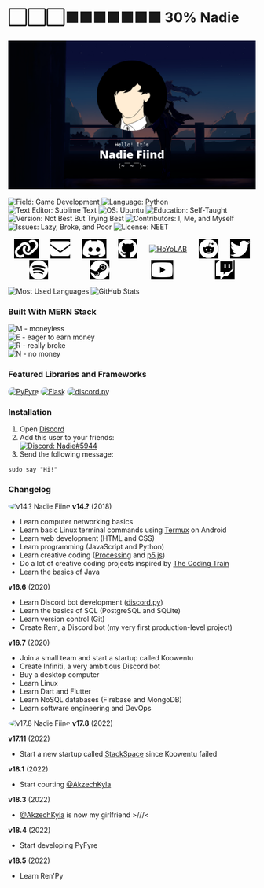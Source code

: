 <style>
	.links {
		filter: invert();
		display: flex;
		justify-content: space-around;
		flex-wrap: wrap;
		max-width: 700px;
	}
	.links > div {
		margin: 0 10px;
	}
	.links img {
		position: relative;
		top: 50%;
		transform: translateY(-50%);
	}
	.skills-link > img {
		border-radius: 10px;
	}
</style>

# ⬜⬜⬜⬛⬛⬛⬛⬛⬛⬛ 30% Nadie
<img
	alt="Hello! It's Nadie Fiind"
	src="wall.png"
/>

<img
	alt="Field: Game Development"
	src="https://img.shields.io/badge/Field-Game%20Development-%23ba95e3?style=for-the-badge"
/>
<img
	alt="Language: Python"
	src="https://img.shields.io/badge/Language-Python-%23376fa0?style=for-the-badge"
/>
<img
	alt="Text Editor: Sublime Text"
	src="https://img.shields.io/badge/Text%20Editor-Sublime%20Text-%23ff9800?style=for-the-badge"
/>
<img
	alt="OS: Ubuntu"
	src="https://img.shields.io/badge/OS-Ubuntu-%23dd4814?style=for-the-badge"
/>
<img
	alt="Education: Self-Taught"
	src="https://img.shields.io/badge/Education-Self--Taught-informational?style=for-the-badge"
/>
<img
	alt="Version: Not Best But Trying Best"
	src="https://img.shields.io/badge/Version-Not%20Best%20But%20Trying%20Best-success?style=for-the-badge"
/>
<img
	alt="Contributors: I, Me, and Myself"
	src="https://img.shields.io/badge/Contributors-I%2C%20Me%2C%20and%20Myself-blueviolet?style=for-the-badge"
/>
<img
	alt="Issues: Lazy, Broke, and Poor"
	src="https://img.shields.io/badge/Issues-Lazy%2C%20Broke%2C%20and%20Poor-critical?style=for-the-badge"
/>
<img
	alt="License: NEET"
	src="https://img.shields.io/badge/License-NEET-green?style=for-the-badge"
/>

<div class="links">
	<div>
		<a target="_blank" href="https://nadiefiind.github.io/">
			<img alt="Website" src="icons/link-solid.svg" style="height: 2.5rem;" />
		</a>
	</div>
	<div>
		<a target="_blank" href="mailto:nadiefiind@gmail.com">
			<img alt="Email" src="icons/envelope-solid.svg" style="height: 2.5rem;" />
		</a>
	</div>
	<div>
		<a target="_blank" href="https://discord.com/users/459745032811839500">
			<img alt="Discord" src="icons/discord.svg" style="height: 2.5rem;" />
		</a>
	</div>
	<div>
		<a target="_blank" href="https://github.com/NadieFiind">
			<img alt="GitHub" src="icons/github.svg" style="height: 2.5rem;" />
		</a>
	</div>
	<div>
		<a target="_blank" href="https://www.hoyolab.com/accountCenter?id=114221687">
			<img
				alt="HoYoLAB"
				src="https://cdn.discordapp.com/attachments/1031379767674556436/1040654731049181285/hoyolab.png"
				style="filter: invert(); height: 2.5rem;"
			/>
		</a>
	</div>
	<div>
		<a target="_blank" href="https://www.reddit.com/user/NadieFiind">
			<img alt="Reddit" src="icons/reddit.svg" style="height: 2.5rem;" />
		</a>
	</div>
	<div>
		<a target="_blank" href="https://twitter.com/NadieFiind">
			<img alt="Twitter" src="icons/twitter.svg" style="height: 2.5rem;" />
		</a>
	</div>
	<div>
		<a target="_blank" href="https://open.spotify.com/user/r8fcyujc1i3b2th7p2nd1ut7x?si=3642ee5174e64cb5">
			<img alt="Spotify" src="icons/spotify.svg" style="height: 2.5rem;" />
		</a>
	</div>
	<div>
		<a target="_blank" href="https://steamcommunity.com/id/nadiefiind">
			<img alt="Steam" src="icons/steam.svg" style="height: 2.5rem;" />
		</a>
	</div>
	<div>
		<a target="_blank" href="https://www.youtube.com/@nadiefiind">
			<img alt="YouTube" src="icons/youtube.svg" style="height: 2.5rem;" />
		</a>
	</div>
	<div>
		<a target="_blank" href="https://www.twitch.tv/nadiefiind">
			<img alt="Twitch" src="icons/twitch.svg" style="height: 2.5rem;" />
		</a>
	</div>
</div>

<img
	alt="Most Used Languages"
	src="https://github-readme-stats.vercel.app/api?username=nadiefiind&theme=midnight-purple&count_private=true&show_icons=true&custom_title=GitHub%20Stats&include_all_commits=true"
/>
<img
	alt="GitHub Stats"
	src="https://github-readme-stats.vercel.app/api/top-langs/?username=nadiefiind&langs_count=8&layout=compact"
/>

### Built With MERN Stack
<img
	alt="M - moneyless"
	src="https://img.shields.io/badge/M-moneyless-brightgreen?style=for-the-badge"
/><br />
<img
	alt="E - eager to earn money"
	src="https://img.shields.io/badge/E-eager%20to%20earn%20money-lightgrey?style=for-the-badge"
/><br />
<img
	alt="R - really broke"
	src="https://img.shields.io/badge/R-really%20broke-blue?style=for-the-badge"
/><br />
<img
	alt="N - no money"
	src="https://img.shields.io/badge/N-no%20money-green?style=for-the-badge"
/>

### Featured Libraries and Frameworks
<a href="https://github.com/pyfyre/pyfyre" target="_blank" class="skills-link"><img
	alt="PyFyre"
	src="https://avatars.githubusercontent.com/u/81043230?s=280&v=4"
	style="width: 50px;"
/></a>
<a href="https://github.com/pallets/flask" target="_blank" class="skills-link"><img
	alt="Flask"
	src="https://cdn.hashnode.com/res/hashnode/image/upload/v1615396992718/UBhOk2Nwz.jpeg"
	style="width: 50px;"
/></a>
<a href="https://github.com/Rapptz/discord.py" target="_blank" class="skills-link"><img
	alt="discord.py"
	src="https://opencollective-production.s3.us-west-1.amazonaws.com/65ce4980-9d08-11ec-b627-7dcae50745f0.png"
	style="width: 50px;"
/></a>

### Installation
1. Open [Discord](https://discord.com/login)
2. Add this user to your friends:  
<a href="https://discord.com/users/459745032811839500" target="_blank"><img
	alt="Discord: Nadie#5944"
	src="https://img.shields.io/badge/Discord-Nadie%235944-%235562ea?style=for-the-badge"
/></a>
3. Send the following message:
```discord
sudo say "Hi!"
```

### Changelog

<img
	alt="v14.? Nadie Fiind"
	src="https://cdn.discordapp.com/attachments/1029010066952699974/1045191490357440552/Avatar.png"
	style="width: 50px; border-radius: 100%;"
/>
**v14.?** (2018)  
- Learn computer networking basics
- Learn basic Linux terminal commands using [Termux](https://termux.dev/en/) on Android
- Learn web development (HTML and CSS)
- Learn programming (JavaScript and Python)
- Learn creative coding ([Processing](https://processing.org/) and [p5.js](https://p5js.org/))
- Do a lot of creative coding projects inspired by [The Coding Train](https://www.youtube.com/@TheCodingTrain)
- Learn the basics of Java

**v16.6** (2020)  
- Learn Discord bot development ([discord.py](https://discordpy.readthedocs.io/en/stable/))
- Learn the basics of SQL (PostgreSQL and SQLite)
- Learn version control (Git)
- Create Rem, a Discord bot (my very first production-level project)

**v16.7** (2020)  
- Join a small team and start a startup called Koowentu
- Create Infiniti, a very ambitious Discord bot
- Buy a desktop computer
- Learn Linux
- Learn Dart and Flutter
- Learn NoSQL databases (Firebase and MongoDB)
- Learn software engineering and DevOps

<img
	alt="v17.8 Nadie Fiind"
	src="https://nadiefiind.github.io/images/avatar.png"
	style="width: 50px; border-radius: 100%;"
/>
**v17.8** (2022)  

**v17.11** (2022)  
- Start a new startup called [StackSpace](https://github.com/StackSpacePH) since Koowentu failed

**v18.1** (2022)  
- Start courting [@AkzechKyla](https://github.com/AkzechKyla)

**v18.3** (2022)  
- [@AkzechKyla](https://github.com/AkzechKyla) is now my girlfriend >///<

**v18.4** (2022)  
- Start developing PyFyre

**v18.5** (2022)  
- Learn Ren'Py
